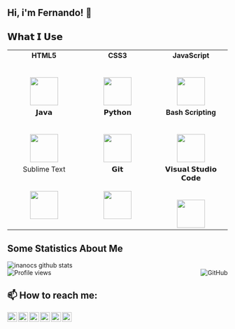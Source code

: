 ## **Hi, i'm Fernando!** 👋

<!--
**inanocs/inanocs** is a ✨ _special_ ✨ repository because its `README.md` (this file) appears on your GitHub profile.

Here are some ideas to get you started:

- 🔭 I’m currently working on ...
- 🌱 I’m currently learning ...
- 👯 I’m looking to collaborate on ...
- 🤔 I’m looking for help with ...
- 💬 Ask me about ...
- 📫 How to reach me: ...
- 😄 Pronouns: ...
- ⚡ Fun fact: ...
-->



## **𝗪𝗵𝗮𝘁 𝗜 𝗨𝘀𝗲**

<table align="center>
  <tbody>
    <tr valign="top">
      <td width="33%" align="center">
        <span><strong>HTML5</strong></span><br><br><br>
        <img height="64px" src="https://cdn.svgporn.com/logos/html-5.svg">
      </td>
      <td width="33%" align="center">
        <span><strong>CSS3</strong></span><br><br><br>
        <img height="64px" src="https://cdn.svgporn.com/logos/css-3.svg">
      </td>
      <td width="33%" align="center">
        <span><strong>JavaScript</strong></span><br><br><br>
        <img height="64px" src="https://cdn.svgporn.com/logos/javascript.svg">
      </td>
    </tr>
    <tr valign="top">
      <td width="33%" align="center">
        <span>𝗝𝗮𝘃𝗮</span><br><br><br>
        <img height="64px" src="https://cdn.svgporn.com/logos/java.svg">
      </td>
      <td width="33%" align="center">
        <span>𝗣𝘆𝘁𝗵𝗼𝗻</span><br><br><br>
        <img height="64px" src="https://cdn.svgporn.com/logos/python.svg">
      </td>
      <td width="33%" align="center">
         <span><strong>Bash Scripting</strong></span><br><br><br>
        <img height="64px" src="https://cdn.svgporn.com/logos/terminal.svg">
      </td>
     </tr>
    <tr valign="top">
      <td width="33%" align="center">
        <span><stong>Sublime Text</strong></span><br><br><br>
        <img height="64px" src="https://cdn.worldvectorlogo.com/logos/sublime-text.svg">
      </td>
      <td width="33%" align="center">
        <span>𝗚𝗶𝘁</span><br><br><br>
        <img height="64px" src="https://cdn.svgporn.com/logos/git-icon.svg">
      </td>
      <td width="33%" align="center">
        <span>𝗩𝗶𝘀𝘂𝗮𝗹 𝗦𝘁𝘂𝗱𝗶𝗼 𝗖𝗼𝗱𝗲</span><br><br><br>
        <img height="64px" src="https://cdn.svgporn.com/logos/visual-studio-code.svg">
      </td>
    </tr>
    
  </tbody>
</table>


## Some Statistics About Me
![inanocs github stats](https://github-readme-stats.vercel.app/api?username=inanocs&&show_icons=true&title_color=ffffff&icon_color=blue&text_color=daf7dc&bg_color=151515)<br>
<a href="https://github.com/inanocs"><img align="right" alt="GitHub" src="https://img.shields.io/badge/dynamic/json?logo=github&label=GitHub+Followers&labelColor=282c34&color=181717&query=%24.data.totalSubs&url=https%3A%2F%2Fapi.spencerwoo.com%2Fsubstats%2F%3Fsource%3Dgithub%26queryKey%3Dinanocs&longCache=true"/></a> 
![Profile views](https://komarev.com/ghpvc/?username=inanocs&color=green)





## 📫 How to reach me:

<a href="https://twitter.com/_NanoSanchez">
  <img align="left" alt="Fernando's Twitter" width="22px" src="https://cdn.jsdelivr.net/npm/simple-icons@v3/icons/twitter.svg" />
</a>
<a href="https://www.instagram.com/nanocabezas/">
  <img align="left" alt="Fernando's Instagram" width="22px" src="https://cdn.jsdelivr.net/npm/simple-icons@v3/icons/instagram.svg" />
</a>
<a href="https://t.me/wh0kn0">
  <img align="left" alt="Fernando's Telegram" width="22px" src="https://cdn.jsdelivr.net/npm/simple-icons@v3/icons/telegram.svg" />
</a>
<a href="https://www.linkedin.com/in/fernando-cabezas-sanchez/">
  <img align="left" alt="Fernando's Linkdein" width="22px" src="https://cdn.jsdelivr.net/npm/simple-icons@v3/icons/linkedin.svg" />
</a>
<a href="mailto:nanocabezasanchez@gmail.com">
  <img align="left" alt="Fernando's Gmail" width="22px" src="https://cdn.jsdelivr.net/npm/simple-icons@v3/icons/gmail.svg" />
</a>
<a href="https://github.com/inanocs">
  <img align="left" alt="Fernando's Github" width="22px" src="https://cdn.jsdelivr.net/npm/simple-icons@v3/icons/github.svg" />
</a>
<br />

